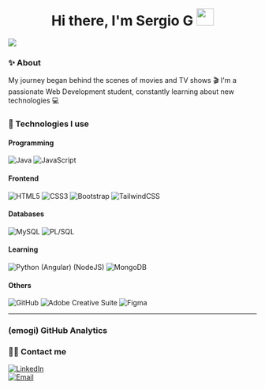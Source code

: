 <h1 align="center"><b>Hi there, I'm Sergio G </b><img src="https://media.giphy.com/media/hvRJCLFzcasrR4ia7z/giphy.gif" width="35"></h1>
<img src="https://user-images.githubusercontent.com/73097560/115834477-dbab4500-a447-11eb-908a-139a6edaec5c.gif">

### ✨ About
My journey began behind the scenes of movies and TV shows 🎬
I'm a passionate Web Development student, constantly learning about new technologies 💻



### 🚀 Technologies I use
#### Programming
![Java](https://img.shields.io/badge/Java-007396?style=flat&logo=java&logoColor=white)
![JavaScript](https://img.shields.io/badge/JavaScript-F7DF1E?style=flat&logo=javascript&logoColor=black)

#### Frontend
![HTML5](https://img.shields.io/badge/HTML5-E34F26?style=flat&logo=html5&logoColor=white)
![CSS3](https://img.shields.io/badge/CSS3-1572B6?style=flat&logo=css3&logoColor=white)
![Bootstrap](https://img.shields.io/badge/Bootstrap-7952B3?style=flat&logo=bootstrap&logoColor=white)
![TailwindCSS](https://img.shields.io/badge/Tailwind_CSS-38B2AC?style=flat&logo=tailwind-css&logoColor=white)

#### Databases
![MySQL](https://img.shields.io/badge/MySQL-4479A1?style=flat&logo=mysql&logoColor=white)
![PL/SQL](https://img.shields.io/badge/PL%2FSQL-1E5B95?style=flat&logo=oracle&logoColor=white)

#### Learning
![Python](https://img.shields.io/badge/Python-3776AB?style=flat&logo=python&logoColor=white)
(Angular)
(NodeJS)
![MongoDB](https://img.shields.io/badge/MongoDB-47A248?style=flat&logo=mongodb&logoColor=white)

#### Others
![GitHub](https://img.shields.io/badge/GitHub-181717?style=flat&logo=github&logoColor=white)
![Adobe Creative Suite](https://img.shields.io/badge/Adobe_Creative_Cloud-DA1F26?style=flat&logo=adobe-creative-cloud&logoColor=white)
![Figma](https://img.shields.io/badge/Figma-F24E1E?style=flat&logo=figma&logoColor=white)

---

### (emogi) GitHub Analytics

### 🤝🏻 Contact me
[![LinkedIn](https://img.shields.io/badge/LinkedIn-0A66C2?style=flat&logo=linkedin&logoColor=white)](https://www.linkedin.com/in/tuusuario/)  
[![Email](https://img.shields.io/badge/Email-D14836?style=flat&logo=gmail&logoColor=white)](mailto:tuemail@example.com)
